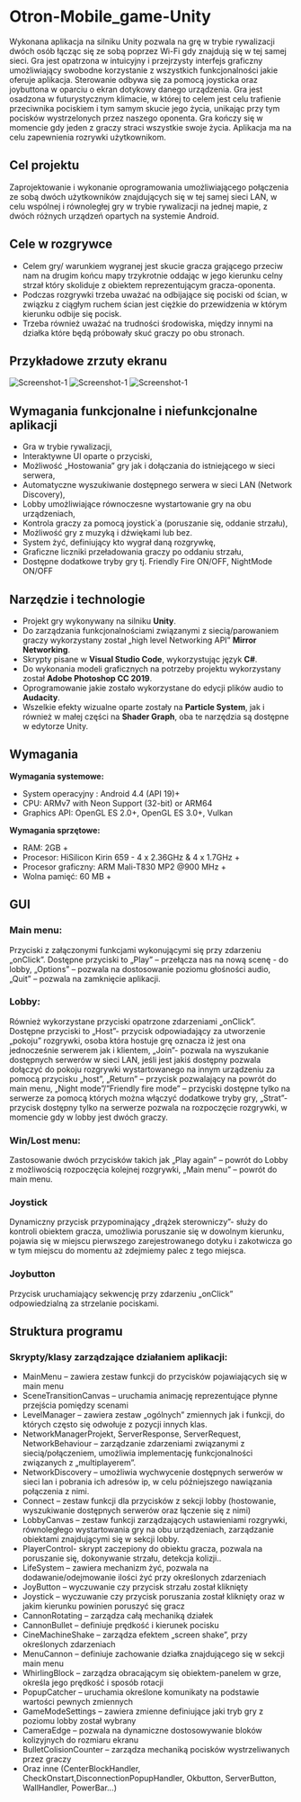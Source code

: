 # Otron-Mobile_game-Unity
Wykonana aplikacja na silniku Unity pozwala na grę w trybie rywalizacji dwóch osób łącząc się ze sobą poprzez Wi-Fi gdy znajdują się w tej samej sieci. Gra jest opatrzona w intuicyjny i przejrzysty interfejs graficzny umożliwiający swobodne korzystanie z wszystkich funkcjonalności jakie oferuje aplikacja. Sterowanie odbywa się za pomocą joysticka oraz joybuttona w oparciu o ekran dotykowy danego urządzenia. Gra jest osadzona w futurystycznym klimacie, w której to celem jest celu trafienie przeciwnika pociskiem  i tym samym skucie jego życia, unikając przy tym pocisków wystrzelonych przez naszego oponenta. Gra kończy się w momencie gdy jeden z graczy straci wszystkie swoje życia. Aplikacja ma na celu zapewnienia rozrywki użytkownikom.

## Cel projektu
Zaprojektowanie i wykonanie oprogramowania umożliwiającego połączenia ze sobą dwóch użytkowników znajdujących się w tej samej sieci LAN, w celu wspólnej i równoległej gry w trybie rywalizacji na jednej mapie, z dwóch różnych urządzeń opartych na systemie Android.

## Cele w rozgrywce
* Celem gry/ warunkiem wygranej jest skucie gracza grającego przeciw nam na drugim końcu mapy trzykrotnie oddając w jego kierunku celny strzał który skoliduje z obiektem reprezentującym gracza-oponenta.
* Podczas rozgrywki trzeba uważać na odbijające się pociski od ścian, w związku z ciągłym ruchem ścian jest ciężkie do przewidzenia w którym kierunku odbije się pocisk.
* Trzeba również uważać na trudności środowiska, między innymi na działka które będą próbowały skuć graczy po obu stronach.

## Przykładowe zrzuty ekranu
![Screenshot-1](/screens/3.jpg)
![Screenshot-1](/screens/9.jpg)
![Screenshot-1](/screens/6.jpg)

## Wymagania funkcjonalne i niefunkcjonalne aplikacji
* Gra w trybie rywalizacji,
* Interaktywne UI oparte o przyciski,
* Możliwość „Hostowania” gry jak i dołączania do istniejącego w sieci serwera,
* Automatyczne wyszukiwanie dostępnego serwera w sieci LAN (Network Discovery),
* Lobby umożliwiające równoczesne wystartowanie gry na obu urządzeniach,
* Kontrola graczy za pomocą joystick`a (poruszanie się, oddanie strzału),
* Możliwość gry z muzyką i dźwiękami lub bez.
* System żyć, definiujący kto wygrał daną rozgrywkę,
* Graficzne liczniki przeładowania graczy po oddaniu strzału,
* Dostępne dodatkowe tryby gry tj. Friendly Fire ON/OFF, NightMode ON/OFF

## Narzędzie i technologie
* Projekt gry wykonywany na silniku **Unity**. 
* Do zarządzania funkcjonalnościami związanymi z siecią/parowaniem graczy wykorzystany został „high level Networking API” **Mirror Networking**. 
* Skrypty pisane w **Visual Studio Code**, wykorzystując język **C#**. 
* Do wykonania modeli graficznych na potrzeby projektu wykorzystany został **Adobe Photoshop CC 2019**. 
* Oprogramowanie jakie zostało wykorzystane do edycji plików audio to **Audacity**. 
* Wszelkie efekty wizualne oparte zostały na **Particle System**, jak i również w małej części na **Shader Graph**, oba te narzędzia są dostępne w edytorze Unity.   
  
## Wymagania
**Wymagania systemowe:**  
* System operacyjny :  Android 4.4 (API 19)+
* CPU: ARMv7 with Neon Support (32-bit) or ARM64
* Graphics API: OpenGL ES 2.0+, OpenGL ES 3.0+, Vulkan  
  
**Wymagania sprzętowe:**
* RAM: 2GB + 
* Procesor: HiSilicon Kirin 659 - 4 x 2.36GHz & 4 x 1.7GHz + 
* Procesor graficzny: ARM Mali-T830 MP2 @900 MHz +
* Wolna pamięć: 60 MB + 

## GUI
### Main menu: 
Przyciski z załączonymi funkcjami wykonującymi się przy zdarzeniu „onClick”. Dostępne przyciski to „Play” – przełącza nas na nową scenę - do lobby, „Options” – pozwala na dostosowanie poziomu głośności audio, „Quit” – pozwala na zamknięcie aplikacji.

### Lobby: 
Również wykorzystane przyciski opatrzone zdarzeniami „onClick”. Dostępne przyciski to „Host”- przycisk odpowiadający za utworzenie „pokoju” rozgrywki, osoba która hostuje grę oznacza iż jest ona jednocześnie serwerem jak i klientem, „Join”- pozwala na wyszukanie dostępnych serwerów w sieci LAN, jeśli jest jakiś dostępny pozwala dołączyć do pokoju rozgrywki wystartowanego na innym urządzeniu za pomocą przycisku „host”, „Return” – przycisk pozwalający na powrót do main menu,
„Night mode”/”Friendly fire mode” – przyciski dostępne tylko na serwerze za pomocą których można włączyć dodatkowe tryby gry, „Strat”- przycisk dostępny tylko na serwerze  pozwala na rozpoczęcie rozgrywki, w momencie gdy w lobby jest dwóch graczy.

### Win/Lost menu: 
Zastosowanie dwóch przycisków takich jak „Play again” – powrót do Lobby z możliwością rozpoczęcia kolejnej rozgrywki, „Main menu” – powrót do main menu.

### Joystick
Dynamiczny przycisk przypominający „drążek sterowniczy”- służy do kontroli obiektem gracza, umożliwia poruszanie się w dowolnym kierunku, pojawia się w miejscu pierwszego zarejestrowanego dotyku i zakotwicza go w tym miejscu do momentu aż zdejmiemy palec z tego miejsca.

### Joybutton
Przycisk uruchamiający sekwencję przy zdarzeniu „onClick” odpowiedzialną za strzelanie pociskami.

## Struktura programu
### Skrypty/klasy zarządzające działaniem aplikacji:
- MainMenu – zawiera zestaw funkcji do przycisków pojawiających się w main menu
- SceneTransitionCanvas – uruchamia animację reprezentujące płynne przejścia pomiędzy scenami
- LevelManager – zawiera zestaw „ogólnych” zmiennych jak i  funkcji, do których często się odwołuje z pozycji innych klas.
- NetworkManagerProjekt, ServerResponse, ServerRequest, NetworkBehaviour – zarządzanie zdarzeniami związanymi z siecią/połączeniem, umożliwia implementację funkcjonalności związanych z „multiplayerem”.
- NetworkDiscovery – umożliwia wychwycenie dostępnych serwerów w sieci lan i pobrania ich adresów ip, w celu późniejszego nawiązania połączenia z nimi.
- Connect – zestaw funkcji dla przycisków z sekcji lobby (hostowanie, wyszukiwanie dostępnych serwerów oraz łączenie się z nimi)
- LobbyCanvas – zestaw funkcji zarządzających ustawieniami rozgrywki, równoległego wystartowania gry na obu urządzeniach, zarządzanie obiektami znajdującymi się w sekcji lobby.
- PlayerControl- skrypt zaczepiony do obiektu gracza, pozwala na poruszanie się, dokonywanie strzału, detekcja kolizji..
- LifeSystem – zawiera mechanizm żyć, pozwala na dodawanie/odejmowanie ilości żyć przy określonych zdarzeniach
- JoyButton – wyczuwanie czy przycisk strzału został kliknięty
- Joystick – wyczuwanie czy przycisk poruszania został kliknięty oraz w jakim kierunku powinien poruszyć się gracz
- CannonRotating – zarządza całą mechaniką działek
- CannonBullet – definiuje prędkość i kierunek pocisku
- CineMachineShake – zarządza efektem „screen shake”, przy określonych zdarzeniach
- MenuCannon – definiuje zachowanie działka znajdującego się w sekcji main menu
- WhirlingBlock – zarządza obracającym się obiektem-panelem w grze, określa jego prędkość i sposób rotacji
- PopupCatcher – uruchamia określone komunikaty na podstawie wartości pewnych zmiennych 
- GameModeSettings – zawiera zmienne definiujące jaki tryb gry z poziomu lobby został wybrany
- CameraEdge – pozwala na dynamiczne dostosowywanie bloków kolizyjnych do rozmiaru ekranu
- BulletColisionCounter – zarządza mechaniką pocisków wystrzeliwanych przez graczy
- Oraz inne (CenterBlockHandler, CheckOnstart,DisconnectionPopupHandler, Okbutton, ServerButton, WallHandler, PowerBar...)









